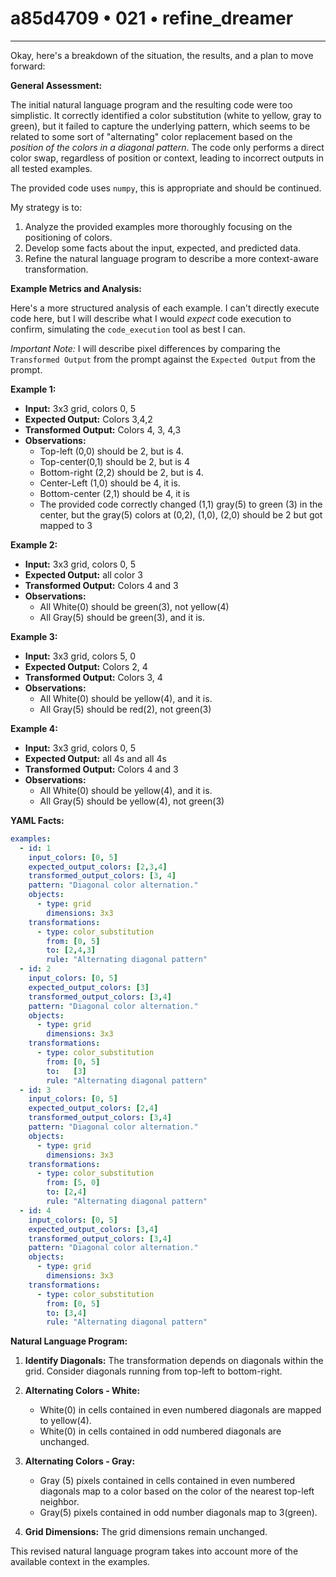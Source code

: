 # a85d4709 • 021 • refine_dreamer

---
Okay, here's a breakdown of the situation, the results, and a plan to move forward:

**General Assessment:**

The initial natural language program and the resulting code were too simplistic. It correctly identified a color substitution (white to yellow, gray to green), but it failed to capture the underlying pattern, which seems to be related to some sort of "alternating" color replacement based on the *position of the colors in a diagonal pattern*. The code only performs a direct color swap, regardless of position or context, leading to incorrect outputs in all tested examples.

The provided code uses `numpy`, this is appropriate and should be continued.

My strategy is to:

1.  Analyze the provided examples more thoroughly focusing on the positioning of colors.
2.  Develop some facts about the input, expected, and predicted data.
3.  Refine the natural language program to describe a more context-aware transformation.

**Example Metrics and Analysis:**

Here's a more structured analysis of each example. I can't directly execute code here, but I will describe what I would *expect* code execution to confirm, simulating the `code_execution` tool as best I can.

*Important Note:* I will describe pixel differences by comparing the `Transformed Output` from the prompt against the `Expected Output` from the prompt.

**Example 1:**

*   **Input:** 3x3 grid, colors 0, 5
*   **Expected Output:** Colors 3,4,2
*   **Transformed Output:** Colors 4, 3, 4,3
*   **Observations:**
    *   Top-left (0,0) should be 2, but is 4.
    *   Top-center(0,1) should be 2, but is 4
    *   Bottom-right (2,2) should be 2, but is 4.
    *   Center-Left (1,0) should be 4, it is.
    *   Bottom-center (2,1) should be 4, it is
    *   The provided code correctly changed (1,1) gray(5) to green (3) in the center, but the gray(5) colors at (0,2), (1,0), (2,0) should be 2 but got mapped to 3

**Example 2:**

*   **Input:** 3x3 grid, colors 0, 5
*   **Expected Output:** all color 3
*   **Transformed Output:** Colors 4 and 3
*   **Observations:**
    *   All White(0) should be green(3), not yellow(4)
    *   All Gray(5) should be green(3), and it is.

**Example 3:**

*   **Input:** 3x3 grid, colors 5, 0
*   **Expected Output:** Colors 2, 4
*   **Transformed Output:** Colors 3, 4
*   **Observations:**
    *   All White(0) should be yellow(4), and it is.
    *   All Gray(5) should be red(2), not green(3)

**Example 4:**

*   **Input:** 3x3 grid, colors 0, 5
*   **Expected Output:** all 4s and all 4s
*   **Transformed Output:** Colors 4 and 3
*   **Observations:**
     *   All White(0) should be yellow(4), and it is.
     *   All Gray(5) should be yellow(4), not green(3)

**YAML Facts:**

```yaml
examples:
  - id: 1
    input_colors: [0, 5]
    expected_output_colors: [2,3,4]
    transformed_output_colors: [3, 4]
    pattern: "Diagonal color alternation."
    objects:
      - type: grid
        dimensions: 3x3
    transformations:
      - type: color_substitution
        from: [0, 5]
        to: [2,4,3]
        rule: "Alternating diagonal pattern"
  - id: 2
    input_colors: [0, 5]
    expected_output_colors: [3]
    transformed_output_colors: [3,4]
    pattern: "Diagonal color alternation."
    objects:
      - type: grid
        dimensions: 3x3
    transformations:
      - type: color_substitution
        from: [0, 5]
        to:   [3]
        rule: "Alternating diagonal pattern"
  - id: 3
    input_colors: [0, 5]
    expected_output_colors: [2,4]
    transformed_output_colors: [3,4]
    pattern: "Diagonal color alternation."
    objects:
      - type: grid
        dimensions: 3x3
    transformations:
      - type: color_substitution
        from: [5, 0]
        to: [2,4]
        rule: "Alternating diagonal pattern"
  - id: 4
    input_colors: [0, 5]
    expected_output_colors: [3,4]
    transformed_output_colors: [3,4]
    pattern: "Diagonal color alternation."
    objects:
      - type: grid
        dimensions: 3x3
    transformations:
      - type: color_substitution
        from: [0, 5]
        to: [3,4]
        rule: "Alternating diagonal pattern"

```

**Natural Language Program:**

1.  **Identify Diagonals:** The transformation depends on diagonals within the grid. Consider diagonals running from top-left to bottom-right.
2. **Alternating Colors - White:**
    *   White(0) in cells contained in even numbered diagonals are mapped to yellow(4).
    *   White(0) in cells contained in odd numbered diagonals are unchanged.
3. **Alternating Colors - Gray:**
   *    Gray (5) pixels contained in cells contained in even numbered diagonals map to a color based on the color of the nearest top-left neighbor.
   *    Gray(5) pixels contained in odd number diagonals map to 3(green).

4.  **Grid Dimensions:** The grid dimensions remain unchanged.

This revised natural language program takes into account more of the available context in the examples.

